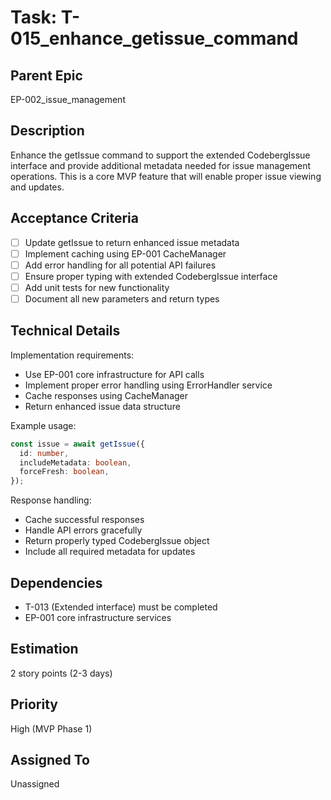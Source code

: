 # Task: T-015_enhance_getissue_command

## Parent Epic

EP-002_issue_management

## Description

Enhance the getIssue command to support the extended CodebergIssue interface and provide additional metadata needed for issue management operations. This is a core MVP feature that will enable proper issue viewing and updates.

## Acceptance Criteria

- [ ] Update getIssue to return enhanced issue metadata
- [ ] Implement caching using EP-001 CacheManager
- [ ] Add error handling for all potential API failures
- [ ] Ensure proper typing with extended CodebergIssue interface
- [ ] Add unit tests for new functionality
- [ ] Document all new parameters and return types

## Technical Details

Implementation requirements:

- Use EP-001 core infrastructure for API calls
- Implement proper error handling using ErrorHandler service
- Cache responses using CacheManager
- Return enhanced issue data structure

Example usage:

```typescript
const issue = await getIssue({
  id: number,
  includeMetadata: boolean,
  forceFresh: boolean,
});
```

Response handling:

- Cache successful responses
- Handle API errors gracefully
- Return properly typed CodebergIssue object
- Include all required metadata for updates

## Dependencies

- T-013 (Extended interface) must be completed
- EP-001 core infrastructure services

## Estimation

2 story points (2-3 days)

## Priority

High (MVP Phase 1)

## Assigned To

Unassigned
